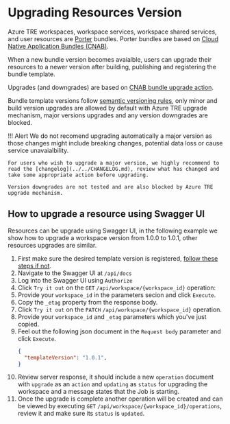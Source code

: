 # Upgrading Resources Version

Azure TRE workspaces, workspace services, workspace shared services, and user resources are [Porter](https://porter.sh/) bundles. Porter bundles are based on [Cloud Native Application Bundles (CNAB)](https://cnab.io/).

When a new bundle version becomes avaialble, users can upgrade their resources to a newer version after building, publishing and registering the bundle template.

Upgrades (and downgrades) are based on [CNAB bundle upgrade action](https://getporter.org/bundle/manifest/#bundle-actions).

Bundle template versions follow [semantic versioning rules](../tre-workspace-authors/authoring-workspace-templates.md#versioning), only minor and build version upgrades are allowed by default with Azure TRE upgrade mechanism, major versions upgrades and any version downgrades are blocked.

!!! Alert
    We do not recomend upgrading automatically a major version as those changes might include breaking changes, potential data loss or cause service unavaialbility.

    For users who wish to upgrade a major version, we highly recommend to read the [changelog](../../CHANGELOG.md), review what has changed and take some appropriate action before upgrading.

    Version downgrades are not tested and are also blocked by Azure TRE upgrade mechanism.

## How to upgrade a resource using Swagger UI

Resources can be upgrade using Swagger UI, in the following example we show how to upgrade a workspace version from 1.0.0 to 1.0.1, other resources upgrades are similar.

1. First make sure the desired template version is registered, [follow these steps if not](../tre-admins/registering-templates.md).
1. Navigate to the Swagger UI at `/api/docs`
1. Log into the Swagger UI using `Authorize`
1. Click `Try it out` on the `GET` `/api/workspace/{workspace_id}` operation:
1. Provide your `workspace_id` in the parameters secion and click `Execute`.
1. Copy the `_etag` property from the response body.
1. Click `Try it out` on the `PATCH` `/api/workspace/{workspace_id}` operation.
1. Provide your `workspace_id` and `_etag` parameters which you've just copied.
1. Feel out the following json document in the `Request body` parameter and click `Execute`.
    ```json
    {
      "templateVersion": "1.0.1",
    }
    ```
1. Review server response, it should include a new `operation` document with `upgrade` as an `action` and `updating` as `status` for upgrading the workspace and a message states that the Job is starting.
1. Once the upgrade is complete another operation will be created and can be viewed by executing `GET` `/api/workspace/{workspace_id}/operations`, review it and make sure its `status` is `updated`.




